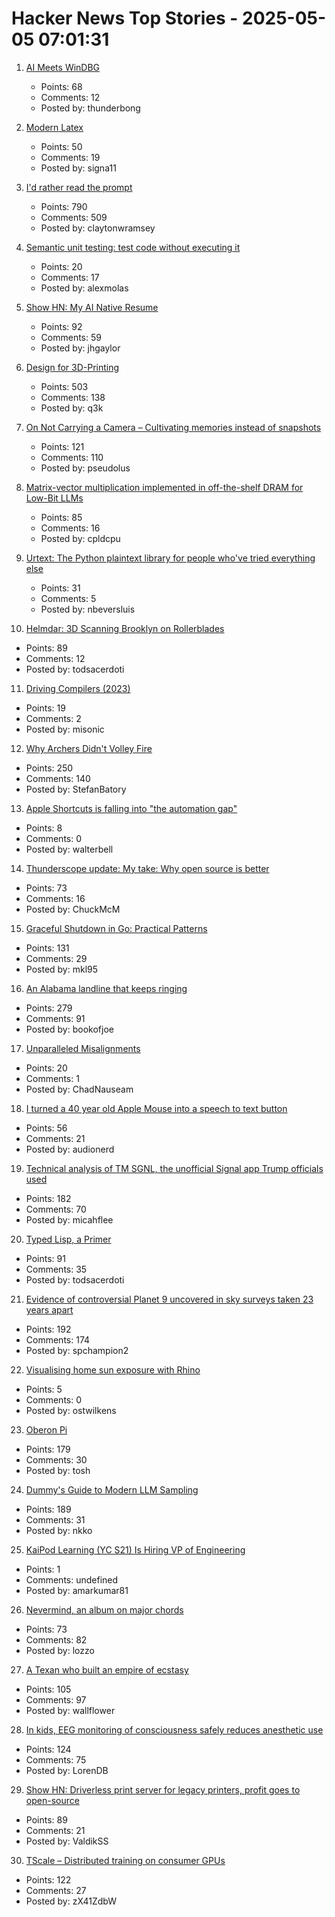 # Hacker News Top Stories - 2025-05-05 07:01:31

1. [AI Meets WinDBG](https://svnscha.de/posts/ai-meets-windbg/)
   - Points: 68
   - Comments: 12
   - Posted by: thunderbong

2. [Modern Latex](https://github.com/mrkline/modern-latex)
   - Points: 50
   - Comments: 19
   - Posted by: signa11

3. [I'd rather read the prompt](https://claytonwramsey.com/blog/prompt/)
   - Points: 790
   - Comments: 509
   - Posted by: claytonwramsey

4. [Semantic unit testing: test code without executing it](https://www.alexmolas.com/2025/04/09/semantic-unit-testing.html)
   - Points: 20
   - Comments: 17
   - Posted by: alexmolas

5. [Show HN: My AI Native Resume](https://ai.jakegaylor.com/)
   - Points: 92
   - Comments: 59
   - Posted by: jhgaylor

6. [Design for 3D-Printing](https://blog.rahix.de/design-for-3d-printing/)
   - Points: 503
   - Comments: 138
   - Posted by: q3k

7. [On Not Carrying a Camera – Cultivating memories instead of snapshots](https://hedgehogreview.com/issues/after-neoliberalism/articles/on-not-carrying-a-camera)
   - Points: 121
   - Comments: 110
   - Posted by: pseudolus

8. [Matrix-vector multiplication implemented in off-the-shelf DRAM for Low-Bit LLMs](https://arxiv.org/abs/2503.23817)
   - Points: 85
   - Comments: 16
   - Posted by: cpldcpu

9. [Urtext: The Python plaintext library for people who've tried everything else](https://urtext.co/)
   - Points: 31
   - Comments: 5
   - Posted by: nbeversluis

10. [Helmdar: 3D Scanning Brooklyn on Rollerblades](https://owentrueblood.com/blog/2025/05/04/helmdar/)
   - Points: 89
   - Comments: 12
   - Posted by: todsacerdoti

11. [Driving Compilers (2023)](https://fabiensanglard.net/dc/index.php)
   - Points: 19
   - Comments: 2
   - Posted by: misonic

12. [Why Archers Didn't Volley Fire](https://acoup.blog/2025/05/02/collections-why-archers-didnt-volley-fire/)
   - Points: 250
   - Comments: 140
   - Posted by: StefanBatory

13. [Apple Shortcuts is falling into "the automation gap"](https://sixcolors.com/link/2025/03/shortcuts-is-falling-into-the-automation-gap/)
   - Points: 8
   - Comments: 0
   - Posted by: walterbell

14. [Thunderscope update: My take: Why open source is better](https://www.crowdsupply.com/eevengers/thunderscope/updates/revving-up-for-production)
   - Points: 73
   - Comments: 16
   - Posted by: ChuckMcM

15. [Graceful Shutdown in Go: Practical Patterns](https://victoriametrics.com/blog/go-graceful-shutdown/index.html)
   - Points: 131
   - Comments: 29
   - Posted by: mkl95

16. [An Alabama landline that keeps ringing](https://oxfordamerican.org/oa-now/the-alabama-landline-that-keeps-ringing)
   - Points: 279
   - Comments: 91
   - Posted by: bookofjoe

17. [Unparalleled Misalignments](https://rickiheicklen.com/unparalleled-misalignments.html)
   - Points: 20
   - Comments: 1
   - Posted by: ChadNauseam

18. [I turned a 40 year old Apple Mouse into a speech to text button](https://workshop.cjpais.com/projects/handy-m0100)
   - Points: 56
   - Comments: 21
   - Posted by: audionerd

19. [Technical analysis of TM SGNL, the unofficial Signal app Trump officials used](https://micahflee.com/tm-sgnl-the-obscure-unofficial-signal-app-mike-waltz-uses-to-text-with-trump-officials/)
   - Points: 182
   - Comments: 70
   - Posted by: micahflee

20. [Typed Lisp, a Primer](https://alhassy.com/TypedLisp.html)
   - Points: 91
   - Comments: 35
   - Posted by: todsacerdoti

21. [Evidence of controversial Planet 9 uncovered in sky surveys taken 23 years apart](https://www.space.com/astronomy/solar-system/evidence-of-controversial-planet-9-uncovered-in-sky-surveys-taken-23-years-apart)
   - Points: 192
   - Comments: 174
   - Posted by: spchampion2

22. [Visualising home sun exposure with Rhino](https://ostwilkens.se/blog/sun-coverage)
   - Points: 5
   - Comments: 0
   - Posted by: ostwilkens

23. [Oberon Pi](http://pascal.hansotten.com/niklaus-wirth/project-oberon/oberon-pi/)
   - Points: 179
   - Comments: 30
   - Posted by: tosh

24. [Dummy's Guide to Modern LLM Sampling](https://rentry.co/samplers)
   - Points: 189
   - Comments: 31
   - Posted by: nkko

25. [KaiPod Learning (YC S21) Is Hiring VP of Engineering](https://www.ycombinator.com/companies/kaipod-learning/jobs/Bs3H9uB-vp-of-engineering)
   - Points: 1
   - Comments: undefined
   - Posted by: amarkumar81

26. [Nevermind, an album on major chords](https://farina00.github.io/essays/nevermind/)
   - Points: 73
   - Comments: 82
   - Posted by: lozzo

27. [A Texan who built an empire of ecstasy](https://www.texasmonthly.com/news-politics/ecstasy-starck-club-drugs-eighties-dallas/)
   - Points: 105
   - Comments: 97
   - Posted by: wallflower

28. [In kids, EEG monitoring of consciousness safely reduces anesthetic use](https://news.mit.edu/2025/kids-eeg-monitoring-consciousness-safely-reduces-anesthetic-use-0429)
   - Points: 124
   - Comments: 75
   - Posted by: LorenDB

29. [Show HN: Driverless print server for legacy printers, profit goes to open-source](https://printserver.ink/)
   - Points: 89
   - Comments: 21
   - Posted by: ValdikSS

30. [TScale – Distributed training on consumer GPUs](https://github.com/Foreseerr/TScale)
   - Points: 122
   - Comments: 27
   - Posted by: zX41ZdbW

